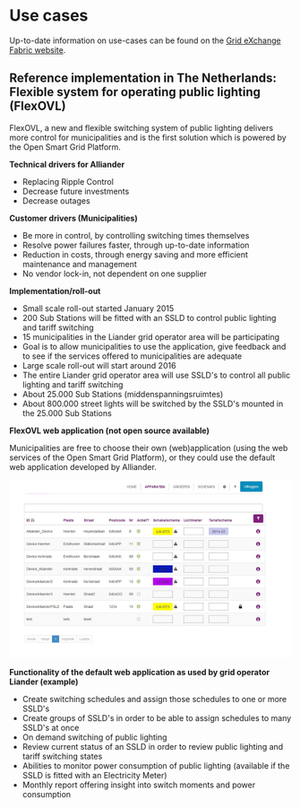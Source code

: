 <!--
SPDX-FileCopyrightText: Contributors to the Documentation project

SPDX-License-Identifier: Apache-2.0
-->

# Use cases

Up-to-date information on use-cases can be found on the [Grid eXchange Fabric website](https://www.lfenergy.org/projects/gxf/).

## Reference implementation in The Netherlands:  Flexible system for operating public lighting \(FlexOVL\)

FlexOVL, a new and flexible switching system of public lighting delivers more control for municipalities and is the first solution which is powered by the Open Smart Grid Platform.

**Technical drivers for Alliander**

* Replacing Ripple Control
* Decrease future investments
* Decrease outages

**Customer drivers \(Municipalities\)**

* Be more in control, by controlling switching times themselves
* Resolve power failures faster, through up-to-date information
* Reduction in costs, through energy saving and more efficient maintenance and management
* No vendor lock-in, not dependent on one supplier

**Implementation/roll-out**

* Small scale roll-out started January 2015
* 200 Sub Stations will be fitted with an SSLD to control public lighting and tariff switching
* 15 municipalities in the Liander grid operator area will be participating
* Goal is to allow municipalities to use the application, give feedback and to see if the services offered to municipalities are adequate
* Large scale roll-out will start around 2016
* The entire Liander grid operator area will use SSLD's to control all public lighting and tariff switching
* About 25.000 Sub Stations \(middenspanningsruimtes\)
* About 800.000 street lights will be switched by the SSLD's mounted in the 25.000 Sub Stations

**FlexOVL web application \(not open source available\)**

Municipalities are free to choose their own \(web\)application \(using the web services of the Open Smart Grid Platform\), or they could use the default web application developed by Alliander.

![FlexOVL Web Application](../../.gitbook/assets/Smartscocietyservices-web-application.png)

**Functionality of the default web application as used by grid operator Liander \(example\)**

* Create switching schedules and assign those schedules to one or more SSLD's
* Create groups of SSLD's in order to be able to assign schedules to many SSLD's at once
* On demand switching of public lighting
* Review current status of an SSLD in order to review public lighting and tariff switching states
* Abilities to monitor power consumption of public lighting \(available if the SSLD is fitted with an Electricity Meter\)
* Monthly report offering insight into switch moments and power consumption

